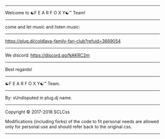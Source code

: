 ___________________________________________________________________________________________________________________________________
Welcome to ☯F E A R F O X Y☯™ Team!
___________________________________________________________________________________________________________________________________
come and let music and listen music: 
___________________________________________________________________________________________________________________________________
https://plug.dj/coldlava-family-fan-club?refuid=3669054
___________________________________________________________________________________________________________________________________
We discord: https://discord.gg/NAKRC2m
___________________________________________________________________________________________________________________________________
Best regards!
___________________________________________________________________________________________________________________________________
☯F E A R F O X Y☯™ Team.
___________________________________________________________________________________________________________________________________
By: xUndisputed in plug.dj name.
___________________________________________________________________________________________________________________________________
Copyright © 2017-2018 SCLCss

Modifications (including forks) of the code to fit personal needs are allowed only for personal use and should refer back to the original css.
___________________________________________________________________________________________________________________________________
